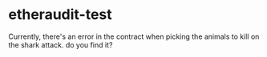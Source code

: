 # etheraudit-test

Currently, there's an error in the contract when picking the animals to kill on the shark attack. do you find it?
